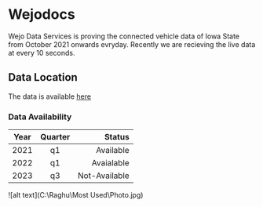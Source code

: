 # Wejodocs
Wejo Data Services is proving the connected vehicle data of Iowa State from October 2021 onwards evryday. Recently we are recieving the live data at every 10 seconds.

## Data Location
The data is available [here](https://s3.console.aws.amazon.com/s3/home?region=us-east-1#)

### Data Availability

| Year       | Quarter           |Status  |
| ------------- |:-------------:| -----:|
| 2021 | q1 | Available |
| 2022 | q1 |   Avaialable |
| 2023 | q3 | Not-Available |

![alt text](C:\Raghu\Most Used\Photo.jpg)
